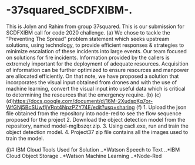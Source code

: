 # -37squared_SCDFXIBM-.
This is Jolyn and Rahim from group 37squared. This is our submission for SCDFXIBM call for code 2020 challenge. 
(a) We chose to tackle the “Preventing The Spread” problem statement which seeks upstream solutions, using technology, to provide efficient responses & strategies to minimize escalation of these incidents into large events. Our team focused on solutions for fire incidents. Information provided by the callers is extremely important for the deployment of adequate resources. Acquisition of information can be further optimized to ensure resources and manpower are allocated efficiently. On that note, we have proposed a solution that incorporates the visual input obtained from drones and with the use of machine learning, convert the visual input into useful data which is critical to determining the resources that the emergency require.
(b)
(c)
(d)https://docs.google.com/document/d/16M-2XudspKg7or-WfGNj5BcSUwfljVRpt4NpzPZY74E/edit?usp=sharing
(f) 1. Upload the json file obtained from the repository into node-red to see the flow sequence proposed for the project
    2. Download the object detection model from the repository, named model-mglbszqr.zip. 
    3. Using cacli.exe, run and train the object detection model.
    4. Project37 zip file contains all the images used to train the model.
    
(i)# IBM Cloud Tools Used for Solution 
..*Watson Speech to Text
..*IBM Cloud Object Storage 
..*Watson Machine Learning
..*Node-Red 


